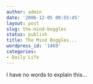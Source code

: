 ```yaml
---
author: admin
date: '2006-12-05 00:55:45'
layout: post
slug: the-mind-boggles
status: publish
title: The Mind Boggles...
wordpress_id: '1469'
categories:
- Daily Life
---
```

I have no words to explain this...
<object width="425" height="350"><param name="movie" value="http://www.youtube.com/v/R6cmRD8F-jc"></param><param name="wmode" value="transparent"></param><embed src="http://www.youtube.com/v/R6cmRD8F-jc" type="application/x-shockwave-flash" wmode="transparent" width="425" height="350"></embed></object>
